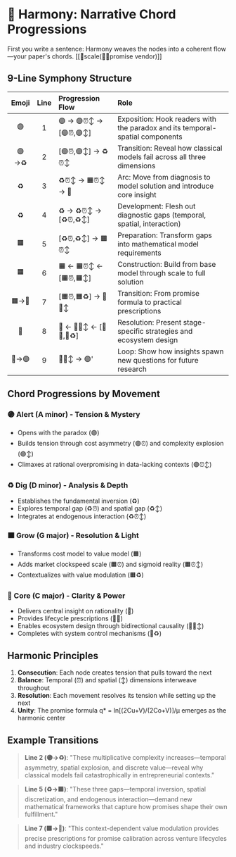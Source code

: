 # 🎼 Harmony: Narrative Chord Progressions

First you write a sentence: Harmony weaves the nodes into a coherent flow—your paper's chords.
[[🎹scale(🐢🐢promise vendor)]]
## 9-Line Symphony Structure

| Emoji | Line | Progression Flow            | Role                                                                          |
|:-----:|:----:|:----------------------------|:------------------------------------------------------------------------------|
| 🟣     | 1    | 🟣 → 🟣⏰↕️ → [🟣⏰,🟣↕️]     | Exposition: Hook readers with the paradox and its temporal-spatial components |
| 🟣→♻️ | 2    | [🟣⏰,🟣↕️] → ♻️⏰↕️         | Transition: Reveal how classical models fail across all three dimensions      |
| ♻️     | 3    | ♻️⏰↕️ → 🟧⏰↕️ → 🔴          | Arc: Move from diagnosis to model solution and introduce core insight         |
| ♻️     | 4    | ♻️ → ♻️⏰↕️ → [♻️⏰,♻️↕️]    | Development: Flesh out diagnostic gaps (temporal, spatial, interaction)       |
| 🟧     | 5    | [♻️⏰,♻️↕️] → 🟧⏰↕️         | Preparation: Transform gaps into mathematical model requirements              |
| 🟧     | 6    | 🟧 ← 🟧⏰↕️ ← [🟧⏰,🟧↕️]      | Construction: Build from base model through scale to full solution           |
| 🟧→🔴 | 7    | [🟧⏰,🟧♻️] → 🔴⏰↕️          | Transition: From promise formula to practical prescriptions                   |
| 🔴     | 8    | 🔴 ← 🔴⏰↕️ ← [🔴⏰,🔴♻️]      | Resolution: Present stage-specific strategies and ecosystem design            |
| 🔴→🟣 | 9    | 🔴⏰↕️ → 🟣'                 | Loop: Show how insights spawn new questions for future research              |

## Chord Progressions by Movement

### 🟣 Alert (A minor) - Tension & Mystery
- Opens with the paradox (🟣)
- Builds tension through cost asymmetry (🟣⏰) and complexity explosion (🟣↕️)
- Climaxes at rational overpromising in data-lacking contexts (🟣⏰↕️)

### ♻️ Dig (D minor) - Analysis & Depth
- Establishes the fundamental inversion (♻️)
- Explores temporal gap (♻️⏰) and spatial gap (♻️↕️)
- Integrates at endogenous interaction (♻️⏰↕️)

### 🟧 Grow (G major) - Resolution & Light
- Transforms cost model to value model (🟧)
- Adds market clockspeed scale (🟧⏰) and sigmoid reality (🟧⏰↕️)
- Contextualizes with value modulation (🟧♻️)

### 🔴 Core (C major) - Clarity & Power
- Delivers central insight on rationality (🔴)
- Provides lifecycle prescriptions (🔴⏰)
- Enables ecosystem design through bidirectional causality (🔴⏰↕️)
- Completes with system control mechanisms (🔴♻️)

## Harmonic Principles

1. **Consecution**: Each node creates tension that pulls toward the next
2. **Balance**: Temporal (⏰) and spatial (↕️) dimensions interweave throughout
3. **Resolution**: Each movement resolves its tension while setting up the next
4. **Unity**: The promise formula q* = ln[(2Cu+V)/(2Co+V)]/μ emerges as the harmonic center

## Example Transitions

> **Line 2 (🟣→♻️)**: "These multiplicative complexity increases—temporal asymmetry, spatial explosion, and discrete value—reveal why classical models fail catastrophically in entrepreneurial contexts."

> **Line 5 (♻️→🟧)**: "These three gaps—temporal inversion, spatial discretization, and endogenous interaction—demand new mathematical frameworks that capture how promises shape their own fulfillment."

> **Line 7 (🟧→🔴)**: "This context-dependent value modulation provides precise prescriptions for promise calibration across venture lifecycles and industry clockspeeds."